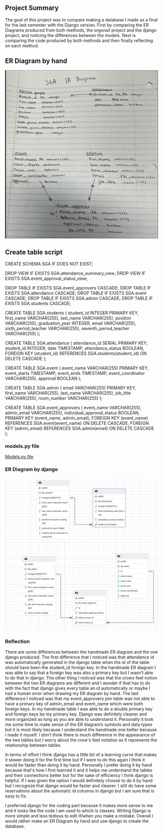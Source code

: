 ## Project Summary
The goal of this project was to compare making a database I made as a final for the last semester with the Django version. First by comparing the ER Diagrams produced from both methods, the orgonail project and the django project, and noticing the differences between the models. Next is comparing the code produced by both methods and then finally reflecting on each method.

## ER Diagram by hand
![Handmade_ER_Diagram](handmade_diagram.png)

## Create table script

CREATE SCHEMA SGA IF DOES NOT EXIST;

DROP VIEW IF EXISTS SGA.attendance_summary_view; DROP VIEW IF EXISTS SGA.event_approval_status_view;

DROP TABLE IF EXISTS SGA.event_approvers CASCADE; DROP TABLE IF EXISTS SGA.attendance CASCADE; DROP TABLE IF EXISTS SGA.event CASCADE; DROP TABLE IF EXISTS SGA.admin CASCADE; DROP TABLE IF EXISTS SGA.students CASCADE;

CREATE TABLE SGA.students ( student_id INTEGER PRIMARY KEY, first_name VARCHAR(255), last_name VARCHAR(255), position VARCHAR(255), graduation_year INTEGER, email VARCHAR(255), sixth_period_teacher VARCHAR(255), seventh_period_teacher VARCHAR(255) );

CREATE TABLE SGA.attendance ( attendance_id SERIAL PRIMARY KEY, student_id INTEGER, date TIMESTAMP, attendance_status BOOLEAN, FOREIGN KEY (student_id) REFERENCES SGA.students(student_id) ON DELETE CASCADE );

CREATE TABLE SGA.event ( event_name VARCHAR(255) PRIMARY KEY, event_starts TIMESTAMP, event_ends TIMESTAMP, event_coordinator VARCHAR(255), approval BOOLEAN );

CREATE TABLE SGA.admin ( email VARCHAR(255) PRIMARY KEY, first_name VARCHAR(255), last_name VARCHAR(255), job_title VARCHAR(255), room_number VARCHAR(255) );

CREATE TABLE SGA.event_approvers ( event_name VARCHAR(255), admin_email VARCHAR(255), individual_approval_status BOOLEAN, PRIMARY KEY (event_name, admin_email), FOREIGN KEY (event_name) REFERENCES SGA.event(event_name) ON DELETE CASCADE, FOREIGN KEY (admin_email) REFERENCES SGA.admin(email) ON DELETE CASCADE );

### models.py file 
[Models.py file](sga_project.py)
 
### ER Diagram by django
![Django ER Diagram](django_diagram.png)

### Reflection 
There are some differences between the handmade ER diagram and the one django produced. The first difference that I noticed was that attendance id was automatically generated in the django table when the id of the table should have been the student_id foreign key. In the handmade ER diagram I was able to say that a foreign key was also a primary key but I wasn’t able to do that in django. The other thing I noticed was that the crows feet notion between the two ER diagrams are different and I wonder if that has to do with the fact that django gives every table an id automatically or maybe I had a human error when drawing my ER diagram by hand. The last difference I noticed was that my event_approvers join table was not able to have a primary key of admin_email and event_name which were both foreign keys. In my handmade table I was able to do a double primary key and foreign keys be my primary key. Django was definitely cleaner and more organized as long as you are able to understand it. Personally it took me some time to make sense of the ER diagram’s symbols and data types but it is most likely because I understand the handmade one better because I made it myself. I don’t think there is much difference in the appearance of the two tables but I worry about the crow's feet notation as it represents the relationship between tables.

In terms of effort I think django has a little bit of a learning curve that makes it slower doing it for the first time but if I were to do this again I think it would be faster than doing it by hand. Personally I prefer doing it by hand because that's how I first learned it and it helps me understand the tables and their connections better but for the sake of efficiency I think django is helpful. If I was given the option I would definitely choose to do it by hand but I recognize that django would be faster and cleaner. I still do have some reservations about the automatic id columns in django but I am sure that is easy to fix. 

I preferred django for the coding part because it makes more sense to me and it looks like the code I am used to which is classes. Writing Django is more simple and less tedious to edit if/when you make a mistake. Overall I would rather make an ER Diagram by hand and use django to create the database.